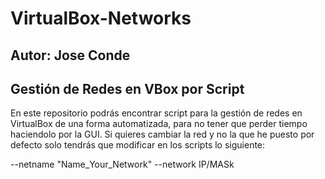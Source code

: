 # VirtualBox-Networks
## Autor: Jose Conde
## Gestión de Redes en VBox por Script

En este repositorio podrás encontrar script para la gestión de redes en VirtualBox de una forma automatizada, 
para no tener que perder tiempo haciendolo por la GUI. Si quieres cambiar la red y no la que he puesto por
defecto solo tendrás que modificar en los scripts lo siguiente:

--netname "Name_Your_Network" --network IP/MASk

